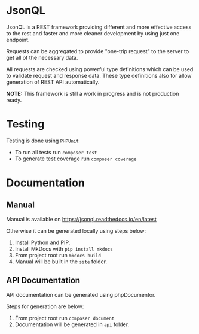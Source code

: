 # JsonQL

JsonQL is a REST framework providing different and more effective access to the rest and faster and more cleaner development by using just one endpoint.

Requests can be aggregated to provide "one-trip request" to the server to get all of the necessary data.

All requests are checked using powerful type definitions which can be used to validate request and response data.
These type definitions also for allow generation of REST API automatically.

__NOTE:__ This framework is still a work in progress and is not production ready.

# Testing

Testing is done using `PHPUnit`

* To run all tests run `composer test`
* To generate test coverage run `composer coverage`

# Documentation

## Manual
Manual is available on https://jsonql.readthedocs.io/en/latest

Otherwise it can be generated locally using steps below:
1. Install Python and PIP.
2. Install MkDocs with `pip install mkdocs`
3. From project root run `mkdocs build`
4. Manual will be built in the `site` folder.

## API Documentation

API documentation can be generated using phpDocumentor.

Steps for generation are below:
1. From project root run `composer document`
2. Documentation will be generated in `api` folder.